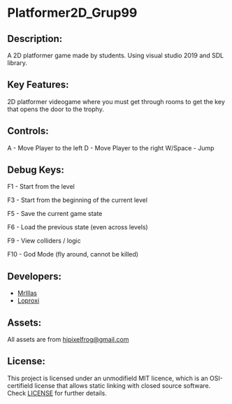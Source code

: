 # Platformer2D_Grup99

## Description:
A 2D platformer game made by students. Using visual studio 2019 and SDL library.

## Key Features:
2D platformer videogame where you must get through rooms to get the key that opens the door to the trophy.

## Controls:

A - Move Player to the left
D - Move Player to the right
W/Space - Jump

## Debug Keys:

F1 - Start from the level

F3 - Start from the beginning of the current level

F5 - Save the current game state

F6 - Load the previous state (even across levels)

F9 - View colliders / logic

F10 - God Mode (fly around, cannot be killed)

## Developers:
* [MrIllas](https://github.com/MrIllas) 
* [Loproxi](https://github.com/Loproxi) 

## Assets:
All assets are from hipixelfrog@gmail.com

## License:
This project is licensed under an unmodifield MIT licence, which is an OSI-certifield license that allows static linking with closed source software. Check [LICENSE](LICENSE) for further details.
